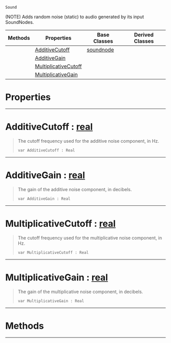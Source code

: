  `Sound`

(NOTE) Adds random noise (static) to audio generated by its input SoundNodes.

|Methods|Properties|Base Classes|Derived Classes|
|---|---|---|---|
| |[ AdditiveCutoff](https://github.com/ZilchEngine/ZilchDocs/blob/master/code_reference/class_reference/addnoisenode.md#additivecutoff-zilch-engi)|[soundnode](https://github.com/ZilchEngine/ZilchDocs/blob/master/code_reference/class_reference/soundnode.md)| |
| |[ AdditiveGain](https://github.com/ZilchEngine/ZilchDocs/blob/master/code_reference/class_reference/addnoisenode.md#additivegain-zilch-engine)| | |
| |[ MultiplicativeCutoff](https://github.com/ZilchEngine/ZilchDocs/blob/master/code_reference/class_reference/addnoisenode.md#multiplicativecutoff-zer)| | |
| |[ MultiplicativeGain](https://github.com/ZilchEngine/ZilchDocs/blob/master/code_reference/class_reference/addnoisenode.md#multiplicativegain-zero)| | |


 #  Properties


---  
 #  AdditiveCutoff : [real](https://github.com/ZilchEngine/ZilchDocs/blob/master/code_reference/nada_base_types/real.md)

> The cutoff frequency used for the additive noise component, in Hz.
> ``` lang=cpp, name=Nada
> var AdditiveCutoff : Real


---  
 #  AdditiveGain : [real](https://github.com/ZilchEngine/ZilchDocs/blob/master/code_reference/nada_base_types/real.md)

> The gain of the additive noise component, in decibels.
> ``` lang=cpp, name=Nada
> var AdditiveGain : Real


---  
 #  MultiplicativeCutoff : [real](https://github.com/ZilchEngine/ZilchDocs/blob/master/code_reference/nada_base_types/real.md)

> The cutoff frequency used for the multiplicative noise component, in Hz.
> ``` lang=cpp, name=Nada
> var MultiplicativeCutoff : Real


---  
 #  MultiplicativeGain : [real](https://github.com/ZilchEngine/ZilchDocs/blob/master/code_reference/nada_base_types/real.md)

> The gain of the multiplicative noise component, in decibels.
> ``` lang=cpp, name=Nada
> var MultiplicativeGain : Real


---  
 #  Methods


---  
 

 